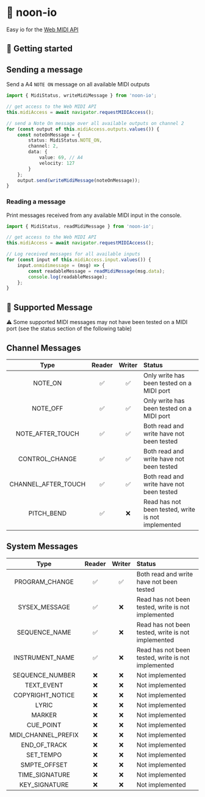 # 🎹 noon-io

Easy io for the [Web MIDI API](https://www.w3.org/TR/webmidi/)

🚀 Getting started
--

## Sending a message

Send a A4 `NOTE ON` message on all available MIDI outputs


```typescript
import { MidiStatus, writeMidiMessage } from 'noon-io';

// get access to the Web MIDI API
this.midiAccess = await navigator.requestMIDIAccess();

// send a Note On message over all available outputs on channel 2
for (const output of this.midiAccess.outputs.values()) {
    const noteOnMessage = {
        status: MidiStatus.NOTE_ON,
        channel: 2,
        data: {
            value: 69, // A4
            velocity: 127
        }
    };
    output.send(writeMidiMessage(noteOnMessage));
}
```

### Reading a message

Print messages received from any available MIDI input in the console.

```typescript
import { MidiStatus, readMidiMessage } from 'noon-io';

// get access to the Web MIDI API
this.midiAccess = await navigator.requestMIDIAccess();

// Log received messages for all available inputs
for (const input of this.midiAccess.input.values()) {
    input.onmidimessage = (msg) => {
        const readableMessage = readMidiMessage(msg.data);
        console.log(readableMessage);
    };
}
```

🚧 Supported Message
--

:warning: Some supported MIDI messages may not have been tested on a MIDI port (see the status section of the following table)

## Channel Messages

|Type|Reader|Writer|Status
|:-:|:-:|:-:|:--|
|NOTE_ON|:white_check_mark:|:white_check_mark:|Only write has been tested on a MIDI port
|NOTE_OFF|:white_check_mark:|:white_check_mark:|Only write has been tested on a MIDI port
|NOTE_AFTER_TOUCH|:white_check_mark:|:white_check_mark:|Both read and write have not been tested
|CONTROL_CHANGE|:white_check_mark:|:white_check_mark:|Both read and write have not been tested
|CHANNEL_AFTER_TOUCH|:white_check_mark:|:white_check_mark:|Both read and write have not been tested
|PITCH_BEND|:white_check_mark:|:x:|Read has not been tested, write is not implemented

## System Messages

|Type|Reader|Writer|Status
|:-:|:-:|:-:|:--|
|PROGRAM_CHANGE|:white_check_mark:|:white_check_mark:|Both read and write have not been tested
|SYSEX_MESSAGE|:white_check_mark:|:x:|Read has not been tested, write is not implemented
|SEQUENCE_NAME|:white_check_mark:|:x:|Read has not been tested, write is not implemented
|INSTRUMENT_NAME|:white_check_mark:|:x:|Read has not been tested, write is not implemented
|SEQUENCE_NUMBER|:x:|:x:|Not implemented
|TEXT_EVENT|:x:|:x:|Not implemented
|COPYRIGHT_NOTICE|:x:|:x:|Not implemented
|LYRIC|:x:|:x:|Not implemented
|MARKER|:x:|:x:|Not implemented
|CUE_POINT|:x:|:x:|Not implemented
|MIDI_CHANNEL_PREFIX|:x:|:x:|Not implemented
|END_OF_TRACK|:x:|:x:|Not implemented
|SET_TEMPO|:x:|:x:|Not implemented
|SMPTE_OFFSET|:x:|:x:|Not implemented
|TIME_SIGNATURE|:x:|:x:|Not implemented
|KEY_SIGNATURE|:x:|:x:|Not implemented
